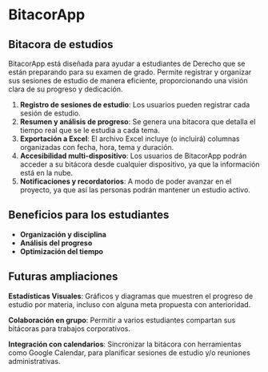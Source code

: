 # BitacorApp
## Bitacora de estudios

BitacorApp está diseñada para ayudar a estudiantes de Derecho que se están preparando para su examen de grado. Permite registrar y organizar sus sesiones de estudio de manera eficiente, proporcionando una visión clara de su progreso y dedicación.

1. **Registro de sesiones de estudio**: Los usuarios pueden registrar cada sesión de estudio.
2. **Resumen y análisis de progreso**: Se genera una bitacora que detalla el tiempo real que se le estudia a cada tema.
3. **Exportación a Excel**: El archivo Excel incluye (o incluirá) columnas organizadas con fecha, hora, tema y duración.
4. **Accesibilidad multi-dispositivo**: Los usuarios de BitacorApp podrán acceder a su bitácora desde cualquier dispositivo, ya que la información está en la nube.
5. **Notificaciones y recordatorios**: A modo de poder avanzar en el proyecto, ya que así las personas podrán mantener un estudio activo.

## Beneficios para los estudiantes
 - **Organización y disciplina**
 - **Análisis del progreso**
 - **Optimización del tiempo**

 ## Futuras ampliaciones
 **Estadísticas Visuales**: Gráficos y diagramas que muestren el progreso de estudio por materia, incluso con alguna meta propuesta con anterioridad.

 **Colaboración en grupo**: Permitir a varios estudiantes compartan sus bitácoras para trabajos corporativos.

 **Integración con calendarios**: Sincronizar la bitácora con herramientas como Google Calendar, para planificar sesiones de estudio y/o reuniones administrativas.





